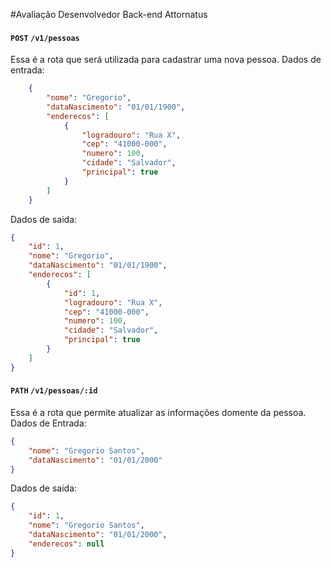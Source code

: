 #Avaliação Desenvolvedor Back-end Attornatus


#### `POST` `/v1/pessoas`
Essa é a rota que será utilizada para cadastrar uma nova pessoa.
Dados de entrada:
```json
	{
		"nome": "Gregorio",
		"dataNascimento": "01/01/1900",
		"enderecos": [
			{
				"logradouro": "Rua X",
				"cep": "41000-000",
				"numero": 100,
				"cidade": "Salvador",
				"principal": true
			}
		]
	}
```

Dados de saida:
```json
{
	"id": 1,
	"nome": "Gregorio",
	"dataNascimento": "01/01/1900",
	"enderecos": [
		{
			"id": 1,
			"logradouro": "Rua X",
			"cep": "41000-000",
			"numero": 100,
			"cidade": "Salvador",
			"principal": true
		}
	]
}
```

#### `PATH` `/v1/pessoas/:id`
Essa é a rota que permite atualizar as informações domente da pessoa.
Dados de Entrada:
```json
{
	"nome": "Gregorio Santos",
	"dataNascimento": "01/01/2000"
}
```
Dados de saida:
```json
{
	"id": 1,
	"nome": "Gregorio Santos",
	"dataNascimento": "01/01/2000",
	"enderecos": null
}
```
  

